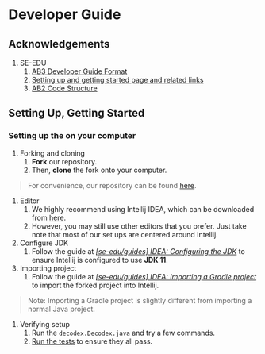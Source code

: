# Developer Guide

## Acknowledgements

1. SE-EDU
    1. [AB3 Developer Guide Format](https://se-education.org/addressbook-level3/DeveloperGuide.html)
    2. [Setting up and getting started page and related links](https://se-education.org/addressbook-level3/SettingUp.html)
    3. [AB2 Code Structure](https://github.com/se-edu/addressbook-level2)

## Setting Up, Getting Started

### Setting up the on your computer

1. Forking and cloning
    1. **Fork** our repository.
    2. Then, **clone** the fork onto your computer.

> For convenience, our repository can be found [here](https://github.com/AY2122S1-CS2113T-T10-3/tp).
>
1. Editor
    1. We highly recommend using Intellij IDEA, which can be downloaded from [here](https://www.jetbrains.com/idea/).
    2. However, you may still use other editors that you prefer. Just take note that most of our set ups are centered around Intellij.
2. Configure JDK
    1. Follow the guide at *[[se-edu/guides] IDEA: Configuring the JDK](https://se-education.org/guides/tutorials/intellijJdk.html)* to ensure Intellij is configured to use **JDK 11**.
3. Importing project
    1. Follow the guide at *[[se-edu/guides] IDEA: Importing a Gradle project](https://se-education.org/guides/tutorials/intellijImportGradleProject.html)* to import the forked project into Intellij.

> Note: Importing a Gradle project is slightly different from importing a normal Java project.
>
1. Verifying setup
    1. Run the `decodex.Decodex.java` and try a few commands.
    2. [Run the tests](https://se-education.org/addressbook-level3/Testing.html) to ensure they all pass.